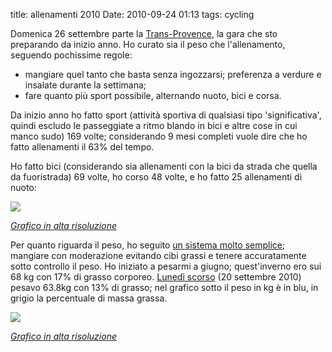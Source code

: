title: allenamenti 2010
Date: 2010-09-24 01:13
tags: cycling
 

Domenica 26 settembre parte la [Trans-Provence](http://www.trans-provence.com), la gara che sto preparando da inizio anno. Ho curato sia il peso che l'allenamento, seguendo pochissime regole:

* mangiare quel tanto che basta senza ingozzarsi; preferenza a verdure e insalate durante la settimana;
* fare quanto più sport possibile, alternando nuoto, bici e corsa.

Da inizio anno ho fatto sport (attività sportiva di qualsiasi tipo 'significativa', quindi escludo le passeggiate a ritmo blando in bici e altre cose in cui manco sudo) 169 volte; considerando 9 mesi completi vuole dire che ho fatto allenamenti il 63% del tempo.

Ho fatto bici (considerando sia allenamenti con la bici da strada che quella da fuoristrada) 69 volte, ho corso 48 volte, e ho fatto 25 allenamenti di nuoto:

![](http://farm5.static.flickr.com/4112/5019856094_6bfbf0fb5f.jpg)

[_Grafico in alta risoluzione_](http://www.flickr.com/photos/aadm/5019856094/sizes/o/in/photostream/)

Per quanto riguarda il peso, ho seguito [un sistema molto semplice](https://aadm.wordpress.com/2009/06/02/simple-diet/); mangiare con moderazione evitando cibi grassi e tenere accuratamente sotto controllo il peso. Ho iniziato a pesarmi a giugno; quest'inverno ero sui 68 kg con 17% di grasso corporeo. [Lunedì scorso](http://aadm.wordpress.com/2010/09/21/ultimo-allenamento-per-la-trans-provence/) (20 settembre 2010) pesavo 63.8kg con 13% di grasso; nel grafico sotto il peso in kg è in blu, in grigio la percentuale di massa grassa.

![](http://farm5.static.flickr.com/4124/5019250911_18d237e875.jpg)

[_Grafico in alta risoluzione_](http://www.flickr.com/photos/aadm/5019250911/sizes/o/in/photostream/)

